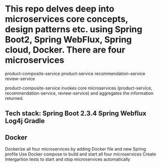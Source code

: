 # This repo delves deep into microservices core concepts, design patterns etc. using Spring Boot2, Spring WebFlux, Spring cloud, Docker. There are four microservices
product-composite-service
product-service
recommendation-service
review-service

product-composite-service invokes core microservices (product-service, recommendation-service, review-service) and aggregates the information returned. 

Tech stack:
Spring Boot 2.3.4
Spring Webflux
Log4j
Gradle
-----------------------------------------------
Docker
-----------------------------------------------
Dockerize all four microservices by adding Docker file and new Spring profile
Use Docker compose to build and start all four microservices
Create Intergartion tests to start and stop microservices automatically

